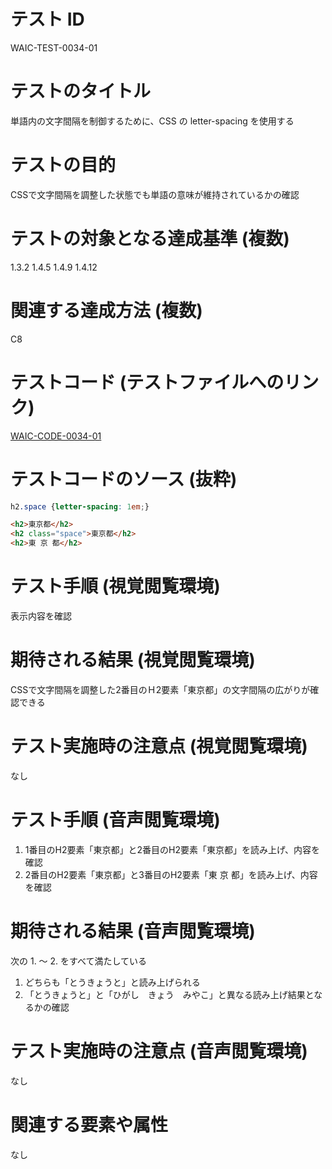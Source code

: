 # テスト ID
WAIC-TEST-0034-01

# テストのタイトル
単語内の文字間隔を制御するために、CSS の letter-spacing を使用する

# テストの目的
CSSで文字間隔を調整した状態でも単語の意味が維持されているかの確認

# テストの対象となる達成基準 (複数)
1.3.2
1.4.5
1.4.9
1.4.12

# 関連する達成方法 (複数)
C8

# テストコード (テストファイルへのリンク)
[WAIC-CODE-0034-01](https://waic.github.io/as_test/WAIC-CODE/WAIC-CODE-0034-01.html)

# テストコードのソース (抜粋)
```css
h2.space {letter-spacing: 1em;}
```

```html
<h2>東京都</h2>
<h2 class="space">東京都</h2>
<h2>東 京 都</h2>
```

# テスト手順 (視覚閲覧環境)
表示内容を確認

# 期待される結果 (視覚閲覧環境)
CSSで文字間隔を調整した2番目のＨ2要素「東京都」の文字間隔の広がりが確認できる

# テスト実施時の注意点 (視覚閲覧環境)
なし

# テスト手順 (音声閲覧環境)
<ol>
<li>1番目のH2要素「東京都」と2番目のH2要素「東京都」を読み上げ、内容を確認</li>
<li>2番目のH2要素「東京都」と3番目のH2要素「東 京 都」を読み上げ、内容を確認</li>
</ol>

# 期待される結果 (音声閲覧環境)
次の 1. ～ 2. をすべて満たしている
<ol>
<li>どちらも「とうきょうと」と読み上げられる</li>
<li>「とうきょうと」と「ひがし　きょう　みやこ」と異なる読み上げ結果となるかの確認</li>
</ol>

# テスト実施時の注意点 (音声閲覧環境)
なし

# 関連する要素や属性
なし
